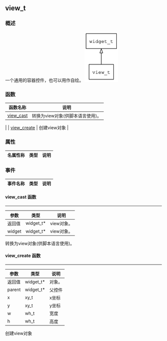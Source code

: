 ## view\_t
### 概述
 一个通用的容器控件，也可以用作自绘。
![image](images/view_t_0.png)

### 函数
<p id="view_t_methods">

| 函数名称 | 说明 | 
| -------- | ------------ | 
| <a href="#view_t_view_cast">view\_cast</a> |  转换为view对象(供脚本语言使用)。
 |
| <a href="#view_t_view_create">view\_create</a> |  创建view对象
 |
### 属性
<p id="view_t_properties">

| 名属性称 | 类型 | 说明 | 
| -------- | ----- | ------------ | 
### 事件
<p id="view_t_events">

| 事件名称 | 类型  | 说明 | 
| -------- | ----- | ------- | 
#### view\_cast 函数
-----------------------

| 参数 | 类型 | 说明 |
| -------- | ----- | --------- |
| 返回值 | widget\_t* | view对象。 |
| widget | widget\_t* | view对象。 |
<p id="view_t_view_cast"> 转换为view对象(供脚本语言使用)。



#### view\_create 函数
-----------------------

| 参数 | 类型 | 说明 |
| -------- | ----- | --------- |
| 返回值 | widget\_t* | 对象。 |
| parent | widget\_t* | 父控件 |
| x | xy\_t | x坐标 |
| y | xy\_t | y坐标 |
| w | wh\_t | 宽度 |
| h | wh\_t | 高度 |
<p id="view_t_view_create"> 创建view对象



